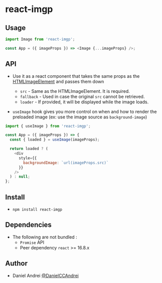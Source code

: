 # react-imgp

## Usage

```js
import Image from 'react-imgp';

const App = ({ imageProps }) => <Image {...imageProps} />;
```

## API

- Use it as a react component that takes the same props as the [HTMLImageElement](https://developer.mozilla.org/en-US/docs/Web/API/HTMLImageElement) and passes them down

  - `src` - Same as the HTMLImageElement. It is required.
  - `fallback` - Used in case the original `src` cannot be retrieved.
  - `loader` - If provided, it will be displayed while the image loads.

- `useImage` hook gives you more control on when and how to render the preloaded image (ex: use the image source as `background-image`)

```js
import { useImage } from 'react-imgp';

const App = ({ imageProps }) => {
  const { loaded } = useImage(imageProps);

  return loaded ? (
    <div
      style={{
        backgroundImage: `url(imageProps.src)`
      }}
    />
  ) : null;
};
```

## Install

- `npm install react-imgp`

## Dependencies

- The following are not bundled :
  - `Promise` API
  - Peer dependency `react` >= 16.8.x

## Author

- Daniel Andrei [@DanielCCAndrei](https://twitter.com/DanielCCAndrei)

